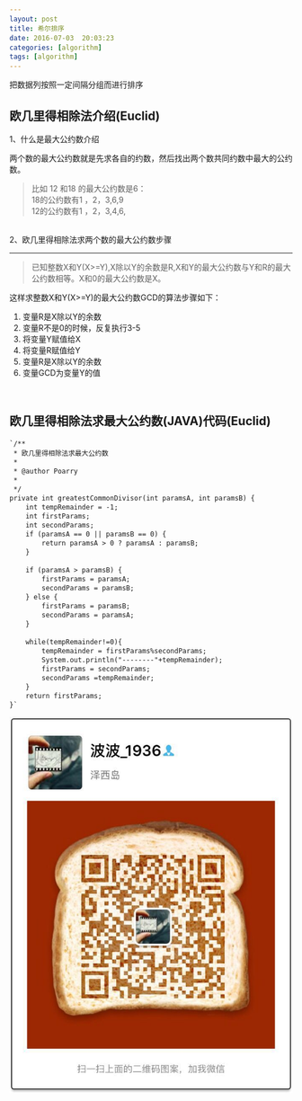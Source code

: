 ```yaml
---
layout: post
title: 希尔排序
date: 2016-07-03  20:03:23 
categories: [algorithm]
tags: [algorithm]
---
```


把数据列按照一定间隔分组而进行排序
<!--more-->

##  欧几里得相除法介绍(Euclid)

1、什么是最大公约数介绍 

 
 两个数的最大公约数就是先求各自的约数，然后找出两个数共同约数中最大的公约数。<br />
> 比如 12 和18 的最大公约数是6：<br />
>   18的公约数有1 ，2，3,6,9<br />
>   12的公约数有1 ，2，3,4,6,

<br/>2、欧几里得相除法求两个数的最大公约数步骤 <br />
  *** 
> 已知整数X和Y(X>=Y),X除以Y的余数是R,X和Y的最大公约数与Y和R的最大公约数相等。X和0的最大公约数是X。

这样求整数X和Y(X>=Y)的最大公约数GCD的算法步骤如下：<br/>
1. 变量R是X除以Y的余数<br/>
2. 变量R不是0的时候，反复执行3-5<br/>
3. 将变量Y赋值给X<br/>
4. 将变量R赋值给Y<br/>
5. 变量R是X除以Y的余数<br/>
6. 变量GCD为变量Y的值<br/>
<br/>

##  欧几里得相除法求最大公约数(JAVA)代码(Euclid) 
    `/**
	 * 欧几里得相除法求最大公约数
	 * 
	 * @author Poarry
	 * 
	 */
	private int greatestCommonDivisor(int paramsA, int paramsB) {
		int tempRemainder = -1;
		int firstParams;
		int secondParams;
		if (paramsA == 0 || paramsB == 0) {
			return paramsA > 0 ? paramsA : paramsB;
		}

		if (paramsA > paramsB) {
			firstParams = paramsA;
			secondParams = paramsB;
		} else {
			firstParams = paramsB;
			secondParams = paramsA;
		}
		
		while(tempRemainder!=0){
			tempRemainder = firstParams%secondParams;
			System.out.println("--------"+tempRemainder);
			firstParams = secondParams;
			secondParams =tempRemainder;
		}
		return firstParams;
	}`

<img src="/assets/ico/wechat_qrcode.jpg"  alt="pic" />

